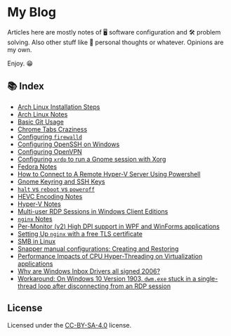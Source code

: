# My Blog
Articles here are mostly notes of 🖥 software configuration and 🛠 problem solving. Also other stuff like 💖 personal thoughts or whatever. Opinions are my own.

Enjoy. 😁

## 📚 Index
* [Arch Linux Installation Steps](Arch_Linux_Installation_Steps.md)
* [Arch Linux Notes](Arch_Linux_notes.md)
* [Basic Git Usage](Basic_Git_Usage.md)
* [Chrome Tabs Craziness](Chrome_Tabs_Craziness.md)
* [Configuring `firewalld`](firewalld_configuration.md)
* [Configuring OpenSSH on Windows](Configure_openSSH_on_Windows.md)
* [Configuring OpenVPN](OpenVPN_configuration.md)
* [Configuring `xrdp` to run a Gnome session with Xorg](xrdp_configuration.md)
* [Fedora Notes](Fedora_Notes.md)
* [How to Connect to A Remote Hyper-V Server Using Powershell](Connect_to_A_Remote_Hyper-V_Server_Using_Powershell)
* [Gnome Keyring and SSH Keys](Gnome_Keyring_and_SSH_keys.md)
* [`halt` vs `reboot` vs `poweroff`](halt_reboot_poweroff.md)
* [HEVC Encoding Notes](HEVC_encoding_notes.md)
* [Hyper-V Notes](Hyper-V_Notes.md)
* [Multi-user RDP Sessions in Windows Client Editions](Multi-user_RDP_Sessions_in_client_Windows.md)
* [`nginx` Notes](nginx_notes.md)
* [Per-Monitor (v2) High DPI support in WPF and WinForms applications](PerMonitor_HiDPI_WPF_WinForms.md)
* [Setting Up `nginx` with a free TLS certificate](nginx_setting_up.md)
* [SMB in Linux](SMB_linux.md)
* [Snapper manual configurations: Creating and Restoring](snapper_manual_config.md)
* [Performance Impacts of CPU Hyper-Threading on Virtualization applications](Virtualization_Hyper-Threading.md)
* [Why are Windows Inbox Drivers all signed 2006?](Windows_Inbox_Driver_2006.md)
* [Workaround: On Windows 10 Version 1903, `dwm.exe` stuck in a single-thread loop after disconnecting from an RDP session](Workaround_Win_1903_dwm_loop_RDP.md)

## License
Licensed under the [CC-BY-SA-4.0](LICENSE) license.